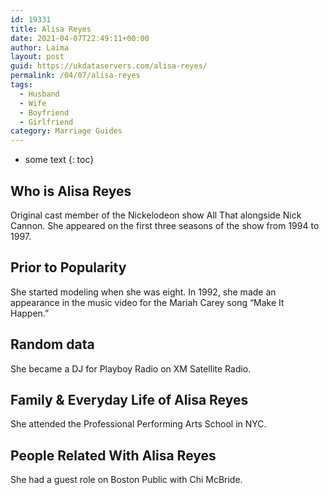 ```yaml
---
id: 19331
title: Alisa Reyes
date: 2021-04-07T22:49:11+00:00
author: Laima
layout: post
guid: https://ukdataservers.com/alisa-reyes/
permalink: /04/07/alisa-reyes
tags:
  - Husband
  - Wife
  - Boyfriend
  - Girlfriend
category: Marriage Guides
---
```


* some text
{: toc}


## Who is Alisa Reyes
                  
                  
                  
Original cast member of the Nickelodeon show All That alongside Nick Cannon. She appeared on the first three seasons of the show from 1994 to 1997. 
                  
              
            
              
            
                
                
                
## Prior to Popularity
                  
                  
                  
She started modeling when she was eight. In 1992, she made an appearance in the music video for the Mariah Carey song &#8220;Make It Happen.&#8221; 
                  
              
            
              
            
                
                
                
## Random data
                  
                  
                  
She became a DJ for Playboy Radio on XM Satellite Radio.
                  
              
            
              
            
                
                
                
## Family & Everyday Life of Alisa Reyes
                  
                  
                  
She attended the Professional Performing Arts School in NYC.
                  
              
            
              
            
                
                
                
## People Related With Alisa Reyes
                  
                  
                  
She had a guest role on Boston Public with Chi McBride.
                  
              
            
              
            
                
              
            
              
              
            
            
              
            
          
          
          